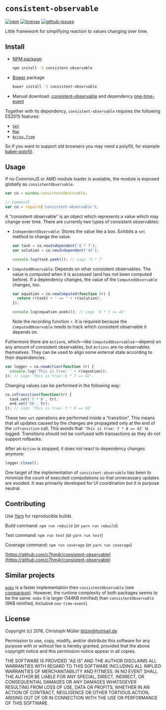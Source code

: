 # `consistent-observable`

[![npm](https://img.shields.io/npm/v/consistent-observable.svg)](https://www.npmjs.com/package/consistent-observable)
[![license](https://img.shields.io/npm/l/consistent-observable.svg)](https://opensource.org/licenses/ISC)
[![github-issues](https://img.shields.io/github/issues/c7hm4r/consistent-observable.svg)](https://github.com/c7hm4r/consistent-observable/issues)

Little framework for simplifying reaction to values changing over time.

## Install

- [NPM package](https://www.npmjs.com/package/consistent-observable):
  ```bash
  npm install -S consistent-observable
  ```
- [Bower](https://bower.io/) package
  ```bash
  bower install -S consistent-observable
  ```
- Manual download: [consistent-observable](https://raw.githubusercontent.com/c7hm4r/consistent-observable/master/dist/lib/consistentObservable.js) and dependency [one-time-event](https://raw.githubusercontent.com/c7hm4r/one-time-event/89c65ecf616a0d47ac85d57b28e43d200dfba459/oneTimeEvent.es5.js)

Together with its dependency, `consistent-observable` requires the following ES2015 features:

- [`Set`](http://kangax.github.io/compat-table/es6/#test-Set)
- [`Map`](http://kangax.github.io/compat-table/es6/#test-Map)
- [`Array.from`](http://kangax.github.io/compat-table/es6/#test-Array_static_methods)

So if you want to support old browsers you may need a polyfill, for example [babel-polyfill](https://babeljs.io/docs/usage/polyfill/).

## Usage

If no CommonJS or AMD module loader is available, the module is exposed globally as `consistentObservable`.

```JavaScript
var co = window.consistentObservable;

// CommonJS
var co = require('consistent-observable');
```

A “consistent observable” is an object which represents a value which may change over time. There are currently two types of  consistent observables:

- `IndependentObservable`: Stores the value like a box. Exhibits a `set` method to change the value.

  ```JavaScript
  var task = co.newIndependent('6 * 7');
  var solution = co.newIndependent('42');

  console.log(task.peek()); // Logs '6 * 7'
  ```

- `ComputedObservable`: Depends on other consistent observables. The value is computed when it is accessed (and has not been computed before). If a dependency changes, the value of the `ComputedObservable` changes, too.

  ```JavaScript
  var equation = co.newComputed(function (r) {
    return r(task) + ' == ' + r(solution);
  });

  console.log(equation.peek()); // Logs '6 * 7 == 42'
  ```

  Note the recording function `r`. It is required because the `ComputedObservable` needs to track which consistent observable it depends on.

Futhermore there are `Action`s, which—like `ComputedObservable`s—depend on any amount of consistent observables, but `Actions` are no observables themselves. They can be used to align some external state according to their dependencies.

```JavaScript
var logger = co.newAction(function (r) {
  console.log('This is true: ' + r(equation));
}); // Logs 'This is true: 6 * 7 == 42'.
```

Changing values can be performed in the following way:

```JavaScript
co.inTransition(function(tr) {
  task.set('7 * 8', tr);
  end.set('56', tr);
}); // Logs 'This is true: 7 * 8 == 56'
```

These two `set` operations are performed inside a “transition”.  This means that all updates caused by the changes are propagated only at the end of the `inTransition` call. This avoids that `'This is true: 7 * 8 == 42'` is logged. Transitions should not be confused with transactions as they do not support rollbacks.

After an `Action` is stopped, it does not react to dependency changes anymore:

```JavaScript
logger.close();
```

One target of the implementation of `consistent-observable` has been to minimize the count of executed computations so that unnecessary updates are avoided. It was primarily developed for UI coordination but it is purpose neutral.

## Contributing

Use [Yarn](https://yarnpkg.com/) for reproducible builds.

Build command: `npm run rebuild` (or `yarn run rebuild`)

Test command: `npm run test` (or `yarn run test`)

Coverage command: `npm run coverage` (or `yarn run coverage`)

[https://github.com/c7hm4r/consistent-observable](https://github.com/c7hm4r/consistent-observable)

## Similar projects

[`mobx`](https://github.com/mobxjs/mobx) is a faster implementation then `consistentObservable` (see [comparison](https://github.com/c7hm4r/mobx-vs-co)). However, the runtime complexity of both packages seems to be the same. `mobx` it is larger (144KB minified) than `consistentObservable` (9KB minified, inclusive `one-time-event`).

## License

Copyright (c) 2016, Christoph Müller <iblzm@hotmail.de>

Permission to use, copy, modify, and/or distribute this software for any purpose with or without fee is hereby granted, provided that the above copyright notice and this permission notice appear in all copies.

THE SOFTWARE IS PROVIDED "AS IS" AND THE AUTHOR DISCLAIMS ALL WARRANTIES WITH REGARD TO THIS SOFTWARE INCLUDING ALL IMPLIED WARRANTIES OF MERCHANTABILITY AND FITNESS. IN NO EVENT SHALL THE AUTHOR BE LIABLE FOR ANY SPECIAL, DIRECT, INDIRECT, OR CONSEQUENTIAL DAMAGES OR ANY DAMAGES WHATSOEVER RESULTING FROM LOSS OF USE, DATA OR PROFITS, WHETHER IN AN ACTION OF CONTRACT, NEGLIGENCE OR OTHER TORTIOUS ACTION, ARISING OUT OF OR IN CONNECTION WITH THE USE OR PERFORMANCE OF THIS SOFTWARE.
